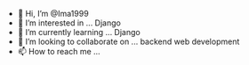 - 👋 Hi, I’m @Ima1999
- 👀 I’m interested in ... Django
- 🌱 I’m currently learning ... Django
- 💞️ I’m looking to collaborate on ... backend web development
- 📫 How to reach me ...

<!---
Ima1999/Ima1999 is a ✨ special ✨ repository because its `README.md` (this file) appears on your GitHub profile.
You can click the Preview link to take a look at your changes.
--->
